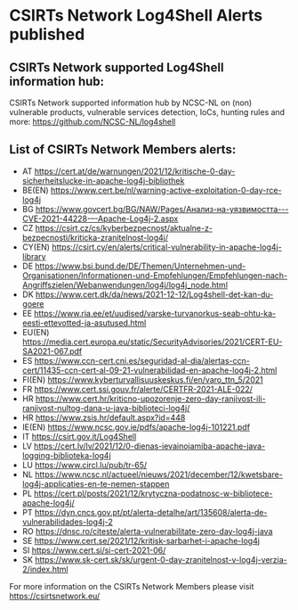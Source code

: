 # CSIRTs Network Log4Shell Alerts published

## CSIRTs Network supported Log4Shell information hub:

CSIRTs Network supported information hub by NCSC-NL on (non) vulnerable products, vulnerable services detection, IoCs, hunting rules and more: 
https://github.com/NCSC-NL/log4shell

## List of CSIRTs Network Members alerts:

- AT      https://cert.at/de/warnungen/2021/12/kritische-0-day-sicherheitslucke-in-apache-log4j-bibliothek
- BE(EN)	https://www.cert.be/nl/warning-active-exploitation-0-day-rce-log4j
- BG      https://www.govcert.bg/BG/NAW/Pages/Анализ-на-уязвимостта---CVE-2021-44228-–-Apache-Log4j-2.aspx
- CZ      https://csirt.cz/cs/kyberbezpecnost/aktualne-z-bezpecnosti/kriticka-zranitelnost-log4j/
- CY(EN)  https://csirt.cy/en/alerts/critical-vulnerability-in-apache-log4j-library
- DE      https://www.bsi.bund.de/DE/Themen/Unternehmen-und-Organisationen/Informationen-und-Empfehlungen/Empfehlungen-nach-Angriffszielen/Webanwendungen/log4j/log4j_node.html
- DK      https://www.cert.dk/da/news/2021-12-12/Log4shell-det-kan-du-goere
- EE      https://www.ria.ee/et/uudised/varske-turvanorkus-seab-ohtu-ka-eesti-ettevotted-ja-asutused.html
- EU(EN)  https://media.cert.europa.eu/static/SecurityAdvisories/2021/CERT-EU-SA2021-067.pdf
- ES      https://www.ccn-cert.cni.es/seguridad-al-dia/alertas-ccn-cert/11435-ccn-cert-al-09-21-vulnerabilidad-en-apache-log4j-2.html
- FI(EN)	https://www.kyberturvallisuuskeskus.fi/en/varo_ttn_5/2021
- FR 	    https://www.cert.ssi.gouv.fr/alerte/CERTFR-2021-ALE-022/
- HR      https://www.cert.hr/kriticno-upozorenje-zero-day-ranjivost-ili-ranjivost-nultog-dana-u-java-biblioteci-log4j/
- HR      https://www.zsis.hr/default.aspx?id=448
- IE(EN) 	https://www.ncsc.gov.ie/pdfs/apache-log4j-101221.pdf
- IT      https://csirt.gov.it/Log4Shell
- LV 	    https://cert.lv/lv/2021/12/0-dienas-ievainojamiba-apache-java-logging-biblioteka-log4j
- LU 	    https://www.circl.lu/pub/tr-65/
- NL 	    https://www.ncsc.nl/actueel/nieuws/2021/december/12/kwetsbare-log4j-applicaties-en-te-nemen-stappen
- PL 	    https://cert.pl/posts/2021/12/krytyczna-podatnosc-w-bibliotece-apache-log4j/
- PT 	    https://dyn.cncs.gov.pt/pt/alerta-detalhe/art/135608/alerta-de-vulnerabilidades-log4j-2
- RO	    https://dnsc.ro/citeste/alerta-vulnerabilitate-zero-day-log4j-java
- SE 	    https://www.cert.se/2021/12/kritisk-sarbarhet-i-apache-log4j
- SI 	    https://www.cert.si/si-cert-2021-06/
- SK	    https://www.sk-cert.sk/sk/urgent-0-day-zranitelnost-v-log4j-verzia-2/index.html

For more information on the CSIRTs Network Members please visit https://csirtsnetwork.eu/ 
